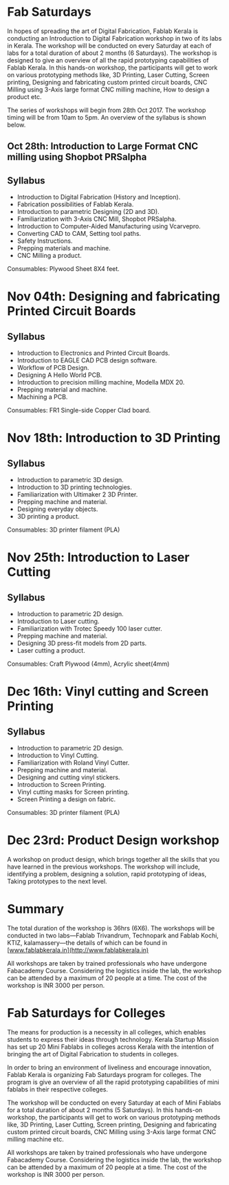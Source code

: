 # Fab Saturdays

In hopes of spreading the art of Digital Fabrication, Fablab Kerala is conducting an Introduction to Digital Fabrication workshop in two of its labs in Kerala. The workshop will be conducted on every Saturday at each of labs for a total duration of about 2 months (6 Saturdays). The workshop is designed to give an overview of all the rapid prototyping capabilities of Fablab Kerala. In this hands-on workshop, the participants will get to work on various prototyping methods like, 3D Printing, Laser Cutting, Screen printing, Designing and fabricating custom printed circuit boards,  CNC Milling using 3-Axis large format CNC milling machine, How to design a product etc.

 The series of workshops will begin from 28th Oct 2017. The workshop timing will be from 10am to 5pm. An overview of the syllabus is shown below.

## Oct 28th: Introduction to Large Format CNC milling using Shopbot PRSalpha

## Syllabus

- Introduction to Digital Fabrication (History and Inception).
- Fabrication possibilities of Fablab Kerala.
- Introduction to parametric Designing (2D and 3D).
- Familiarization with 3-Axis CNC Mill, Shopbot PRSalpha.
- Introduction to Computer-Aided Manufacturing using Vcarvepro.
- Converting CAD to CAM, Setting tool paths.
- Safety Instructions.
- Prepping materials and machine.
- CNC Milling a product.

Consumables: Plywood Sheet 8X4 feet.

# Nov 04th: Designing and fabricating Printed Circuit Boards

## Syllabus

- Introduction to Electronics and Printed Circuit Boards.
- Introduction to EAGLE CAD PCB design software.
- Workflow of PCB Design.
- Designing A Hello World PCB.
- Introduction to precision milling machine, Modella MDX 20.
- Prepping material and machine.
- Machining a PCB.

Consumables: FR1 Single-side Copper Clad board.

# Nov 18th: Introduction to 3D Printing

## Syllabus

- Introduction to parametric 3D design.
- Introduction to 3D printing technologies.
- Familiarization with Ultimaker 2 3D Printer.
- Prepping machine and material.
- Designing everyday objects.
- 3D printing a product.

Consumables: 3D printer filament (PLA)

# Nov 25th: Introduction to Laser Cutting

## Syllabus

- Introduction to parametric 2D design.
- Introduction to Laser cutting.
- Familiarization with Trotec Speedy 100 laser cutter.
- Prepping machine and material.
- Designing 3D press-fit models from 2D parts.
- Laser cutting a product.

Consumables: Craft Plywood (4mm), Acrylic sheet(4mm)

# Dec 16th: Vinyl cutting and Screen Printing

## Syllabus

- Introduction to parametric 2D design.
- Introduction to Vinyl Cutting.
- Familiarization with Roland Vinyl Cutter.
- Prepping machine and material.
- Designing and cutting vinyl stickers.
- Introduction to Screen Printing.
- Vinyl cutting masks for Screen printing.
- Screen Printing a design on fabric.

Consumables: 3D printer filament (PLA)

# Dec 23rd: Product Design workshop

A workshop on product design, which brings together all the skills that you have learned in the previous workshops. The workshop will include, identifying a problem, designing a solution, rapid prototyping of ideas, Taking prototypes to the next level.

# Summary

The total duration of the workshop is 36hrs (6X6). The workshops will be conducted in two labs—Fablab Trivandrum, Technopark and Fablab Kochi, KTIZ, kalamassery—the details of which can be found in [www.fablabkerala.in](http://www.fablabkerala.in)

All workshops are taken by trained professionals who have undergone Fabacademy Course.  Considering the logistics inside the lab, the workshop can be attended by a maximum of 20 people at a time. The cost of the workshop is INR 3000 per person.

# Fab Saturdays for Colleges

The means for production is a necessity in all colleges, which enables students to express their ideas through technology. Kerala Startup Mission has set up 20 Mini Fablabs in colleges across Kerala with the intention of bringing the art of Digital Fabrication to students in colleges.

In order to bring an environment of liveliness and encourage innovation, Fablab Kerala is organizing Fab Saturdays program for colleges. The program is give an overview of all the rapid prototyping capabilities of mini fablabs in their respective colleges.

The workshop will be conducted on every Saturday at each of Mini Fablabs for a total duration of about 2 months (5 Saturdays). In this hands-on workshop, the participants will get to work on various prototyping methods like, 3D Printing, Laser Cutting, Screen printing, Designing and fabricating custom printed circuit boards,  CNC Milling using 3-Axis large format CNC milling machine etc.

All workshops are taken by trained professionals who have undergone Fabacademy Course.  Considering the logistics inside the lab, the workshop can be attended by a maximum of 20 people at a time. The cost of the workshop is INR 3000 per person.
